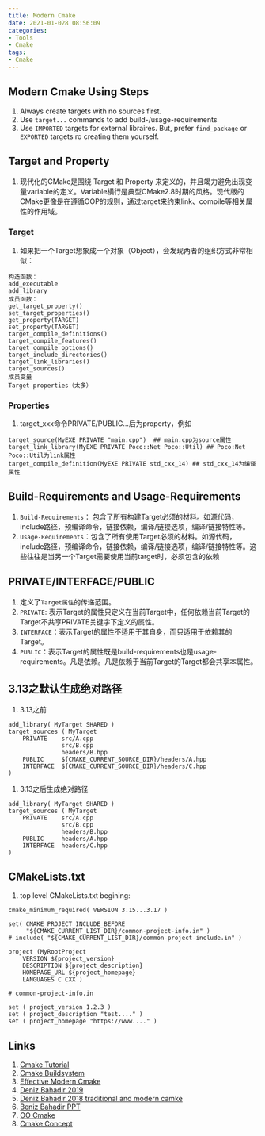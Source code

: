 ```yaml
---
title: Modern Cmake
date: 2021-01-028 08:56:09
categories:
- Tools
- Cmake
tags:
- Cmake
---
```


## Modern Cmake Using Steps
1. Always create targets with no sources first.
1. Use `target...` commands to add build-/usage-requirements
1. Use `IMPORTED` targets for external libraires. But, prefer `find_package` or `EXPORTED` targets ro creating them yourself.

## Target and Property
1. 现代化的CMake是围绕 Target 和 Property 来定义的，并且竭力避免出现变量variable的定义。Variable横行是典型CMake2.8时期的风格。现代版的CMake更像是在遵循OOP的规则，通过target来约束link、compile等相关属性的作用域。

### Target
1. 如果把一个Target想象成一个对象（Object），会发现两者的组织方式非常相似：

```
构造函数：
add_executable
add_library
成员函数：
get_target_property()
set_target_properties()
get_property(TARGET)
set_property(TARGET)
target_compile_definitions()
target_compile_features()
target_compile_options()
target_include_directories()
target_link_libraries()
target_sources()
成员变量
Target properties（太多）
```

### Properties
1. target_xxx命令PRIVATE/PUBLIC...后为property，例如

```
target_source(MyEXE PRIVATE "main.cpp")  ## main.cpp为source属性
target_link_library(MyEXE PRIVATE Poco::Net Poco::Util) ## Poco:Net Poco::Util为link属性
target_compile_definition(MyEXE PRIVATE std_cxx_14) ## std_cxx_14为编译属性
```

## Build-Requirements and Usage-Requirements
1. `Build-Requirements`： 包含了所有构建Target必须的材料。如源代码，include路径，预编译命令，链接依赖，编译/链接选项，编译/链接特性等。
1. `Usage-Requirements`：包含了所有使用Target必须的材料。如源代码，include路径，预编译命令，链接依赖，编译/链接选项，编译/链接特性等。这些往往是当另一个Target需要使用当前target时，必须包含的依赖

## PRIVATE/INTERFACE/PUBLIC
1. 定义了`Target属性`的传递范围。
1. `PRIVATE`: 表示Target的属性只定义在当前Target中，任何依赖当前Target的Target不共享PRIVATE关键字下定义的属性。
1. `INTERFACE`：表示Target的属性不适用于其自身，而只适用于依赖其的Target。
1. `PUBLIC`：表示Target的属性既是build-requirements也是usage-requirements。凡是依赖。凡是依赖于当前Target的Target都会共享本属性。

## 3.13之默认生成绝对路径
1. 3.13之前

```
add_library( MyTarget SHARED )
target_sources ( MyTarget
    PRIVATE    src/A.cpp
               src/B.cpp
               headers/B.hpp
    PUBLIC     ${CMAKE_CURRENT_SOURCE_DIR}/headers/A.hpp
    INTERFACE  ${CMAKE_CURRENT_SOURCE_DIR}/headers/C.hpp
)
```

1. 3.13之后生成绝对路径

```
add_library( MyTarget SHARED )
target_sources ( MyTarget
    PRIVATE    src/A.cpp
               src/B.cpp
               headers/B.hpp
    PUBLIC     headers/A.hpp
    INTERFACE  headers/C.hpp
)
```

## CMakeLists.txt
1. top level CMakeLists.txt begining:

```
cmake_minimum_required( VERSION 3.15...3.17 )

set( CMAKE_PROJECT_INCLUDE_BEFORE
     "${CMAKE_CURRENT_LIST_DIR}/common-project-info.in" )
# include( "${CMAKE_CURRENT_LIST_DIR}/common-project-include.in" )

project (MyRootProject
    VERSION ${project_version}
    DESCRIPTION ${project_description}
    HOMEPAGE_URL ${project_homepage}
    LANGUAGES C CXX )

```

```
# common-project-info.in

set ( project_version 1.2.3 )
set ( project_description "test...." )
set ( project_homepage "https://www...." )
```


## Links
1. [Cmake Tutorial](https://cmake.org/cmake/help/v3.19/guide/tutorial/)
1. [Cmake Buildsystem](https://cmake.org/cmake/help/latest/manual/cmake-buildsystem.7.html)
1. [Effective Modern Cmake](https://gist.github.com/mbinna/c61dbb39bca0e4fb7d1f73b0d66a4fd1)
1. [Deniz Bahadir 2019](https://www.youtube.com/watch?v=y9kSr5enrSk)
1. [Deniz Bahadir 2018 traditional and modern camke](https://www.youtube.com/watch?v=y7ndUhdQuU8)
1. [Beniz Bahadir PPT](https://github.com/Bagira80/More-Modern-CMake)
1. [OO Cmake](https://zhuanlan.zhihu.com/p/76975231)
1. [Cmake Concept](https://ukabuer.me/blog/more-modern-cmake)
